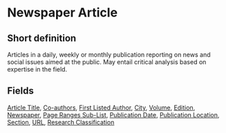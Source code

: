 # Newspaper Article
## Short definition
Articles in a daily, weekly or monthly publication reporting on news and social issues aimed at the public. May entail critical analysis based on expertise in the field.
## Fields
[Article Title](../Object-Fields/Newspaper%20Article/Article%20Title.md),
[Co-authors](../Object-Fields/Newspaper%20Article/Co-authors.md),
[First Listed Author](../Object-Fields/Newspaper%20Article/First%20Listed%20Author.md),
[City](../Object-Fields/Newspaper%20Article/City.md),
[Volume](../Object-Fields/Newspaper%20Article/Volume.md),
[Edition](../Object-Fields/Newspaper%20Article/Edition.md),
[Newspaper](../Object-Fields/Newspaper%20Article/Newspaper.md),
[Page Ranges Sub-List](../Object-Fields/Newspaper%20Article/Page%20Ranges%20Sub-List.md),
[Publication Date](../Object-Fields/Newspaper%20Article/Publication%20Date.md),
[Publication Location](../Object-Fields/Newspaper%20Article/Publication%20Location.md),
[Section](../Object-Fields/Newspaper%20Article/Section.md),
[URL](../Object-Fields/Newspaper%20Article/URL.md),
[Research Classification](../Object-Fields/Newspaper%20Article/Research%20Classification.md)

